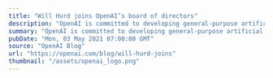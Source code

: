 ```yaml
---
title: "Will Hurd joins OpenAI’s board of directors"
description: "OpenAI is committed to developing general-purpose artificial intelligence that benefits all humanity, and we believe that achieving our goal requires expertise in public policy as well as technology. So, we’re delighted to announce that Congressman Will Hurd has joined our board of directors."
summary: "OpenAI is committed to developing general-purpose artificial intelligence that benefits all humanity, and we believe that achieving our goal requires expertise in public policy as well as technology. So, we’re delighted to announce that Congressman Will Hurd has joined our board of directors."
pubDate: "Mon, 03 May 2021 07:00:00 GMT"
source: "OpenAI Blog"
url: "https://openai.com/blog/will-hurd-joins"
thumbnail: "/assets/openai_logo.png"
---
```


